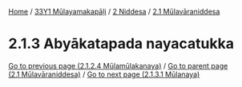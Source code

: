
[Home](/) / [33Y1 Mūlayamakapāḷi](../../../33Y1.md) / [2 Niddesa](../../2.md) / [2.1 Mūlavāraniddesa](../2.1.md)

# 2.1.3 Abyākatapada nayacatukka


[Go to previous page (2.1.2.4 Mūlamūlakanaya)](2.1.2/2.1.2.4.md) / [Go to parent page (2.1 Mūlavāraniddesa)](../2.1.md) / [Go to next page (2.1.3.1 Mūlanaya)](2.1.3/2.1.3.1.md)



